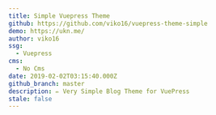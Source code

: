 ```yaml
---
title: Simple Vuepress Theme
github: https://github.com/viko16/vuepress-theme-simple
demo: https://ukn.me/
author: viko16
ssg:
  - Vuepress
cms:
  - No Cms
date: 2019-02-02T03:15:40.000Z
github_branch: master
description: ✏️ Very Simple Blog Theme for VuePress
stale: false
---
```

